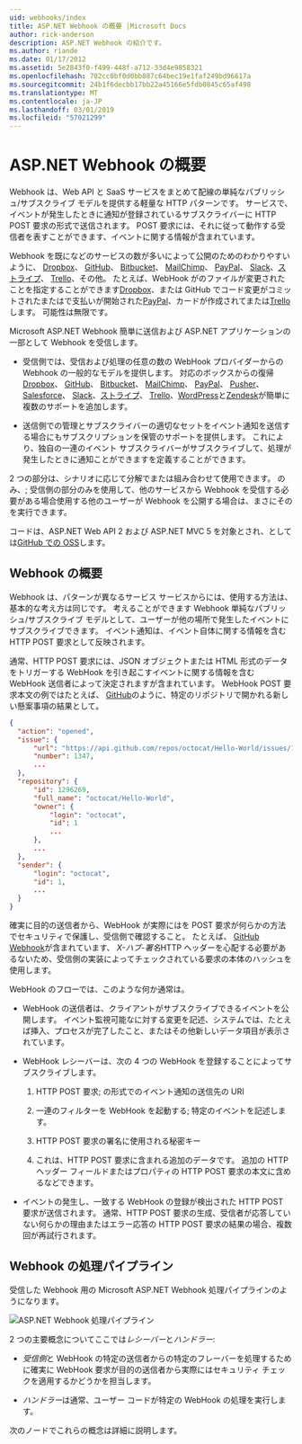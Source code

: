 ```yaml
---
uid: webhooks/index
title: ASP.NET Webhook の概要 |Microsoft Docs
author: rick-anderson
description: ASP.NET Webhook の紹介です。
ms.author: riande
ms.date: 01/17/2012
ms.assetid: 5e2843f0-f499-448f-a712-33d4e9858321
ms.openlocfilehash: 702cc0bf0d0bb887c64bec19e1faf249bd96617a
ms.sourcegitcommit: 24b1f6decbb17bb22a45166e5fdb0845c65af498
ms.translationtype: MT
ms.contentlocale: ja-JP
ms.lasthandoff: 03/01/2019
ms.locfileid: "57021299"
---
```

# <a name="aspnet-webhooks-overview"></a>ASP.NET Webhook の概要

Webhook は、Web API と SaaS サービスをまとめて配線の単純なパブリッシュ/サブスクライブ モデルを提供する軽量な HTTP パターンです。 サービスで、イベントが発生したときに通知が登録されているサブスクライバーに HTTP POST 要求の形式で送信されます。 POST 要求には、それに従って動作する受信者を表すことができます、イベントに関する情報が含まれています。

Webhook を既になどのサービスの数が多いによって公開のためのわかりやすいように、 [Dropbox](http://dropbox.com/)、 [GitHub](http://www.github.com/)、 [Bitbucket](https://bitbucket.org/)、 [MailChimp](http://www.mailchimp.com/)、 [PayPal](http://www.paypal.com/)、 [Slack](http://www.slack.com)、[ストライプ](http://www.stripe.com)、 [Trello](http://www.trello.com/)、その他。 たとえば、WebHook がのファイルが変更されたことを指定することができます[Dropbox](http://dropbox.com/)、または GitHub でコード変更がコミットされたまたはで支払いが開始された[PayPal](http://www.paypal.com/)、カードが作成されてまたは[Trello](http://www.trello.com/)します。 可能性は無限です。

Microsoft ASP.NET Webhook 簡単に送信および ASP.NET アプリケーションの一部として Webhook を受信します。

* 受信側では、受信および処理の任意の数の WebHook プロバイダーからの Webhook の一般的なモデルを提供します。 対応のボックスからの復帰[Dropbox](http://dropbox.com/)、 [GitHub](http://www.github.com/)、 [Bitbucket](https://bitbucket.org/)、 [MailChimp](http://www.mailchimp.com/)、 [PayPal](http://www.paypal.com/)、 [Pusher](http://www.pusher.com)、 [Salesforce](http://www.salesforce.com)、 [Slack](http://www.slack.com)、[ストライプ](http://www.stripe.com)、 [Trello](http://www.trello.com/)、[WordPress](http://www.wordpress.com)と[Zendesk](https://www.zendesk.com/)が簡単に複数のサポートを追加します。

* 送信側での管理とサブスクライバーの適切なセットをイベント通知を送信する場合にもサブスクリプションを保管のサポートを提供します。 これにより、独自の一連のイベント サブスクライバーがサブスクライブして、処理が発生したときに通知ことができますを定義することができます。

2 つの部分は、シナリオに応じて分解でまたは組み合わせて使用できます。 のみ、; 受信側の部分のみを使用して、他のサービスから Webhook を受信する必要がある場合使用する他のユーザーが Webhook を公開する場合は、まさにそのを実行できます。

コードは、ASP.NET Web API 2 および ASP.NET MVC 5 を対象とされ、としては[GitHub での OSS](https://github.com/aspnet/WebHooks)します。

## <a name="webhooks-overview"></a>Webhook の概要

Webhook は、パターンが異なるサービス サービスからには、使用する方法は、基本的な考え方は同じです。 考えることができます Webhook 単純なパブリッシュ/サブスクライブ モデルとして、ユーザーが他の場所で発生したイベントにサブスクライブできます。 イベント通知は、イベント自体に関する情報を含む HTTP POST 要求として反映されます。

通常、HTTP POST 要求には、JSON オブジェクトまたは HTML 形式のデータをトリガーする WebHook を引き起こすイベントに関する情報を含む WebHook 送信者によって決定されますが含まれています。 WebHook POST 要求本文の例ではたとえば、 [GitHub](http://www.github.com/)のように、特定のリポジトリで開かれる新しい懸案事項の結果として。

```json
{
  "action": "opened",
  "issue": {
      "url": "https://api.github.com/repos/octocat/Hello-World/issues/1347",
      "number": 1347,
      ...
  },
  "repository": {
      "id": 1296269,
      "full_name": "octocat/Hello-World",
      "owner": {
          "login": "octocat",
          "id": 1
          ...
      },
      ...
  },
  "sender": {
      "login": "octocat",
      "id": 1,
      ...
  }
}
```

確実に目的の送信者から、WebHook が実際にはを POST 要求が何らかの方法でセキュリティで保護し、受信側で確認すること。 たとえば、 [GitHub Webhook](https://developer.github.com/webhooks/)が含まれています、 *X-ハブ-署名*HTTP ヘッダーを心配する必要があるないため、受信側の実装によってチェックされている要求の本体のハッシュを使用します。

WebHook のフローでは、このような何か通常は。

* WebHook の送信者は、クライアントがサブスクライブできるイベントを公開します。 イベント監視可能なに対する変更を記述、システムでは、たとえば挿入、プロセスが完了したこと、またはその他新しいデータ項目が表示されています。

* WebHook レシーバーは、次の 4 つの WebHook を登録することによってサブスクライブします。

     1. HTTP POST 要求; の形式でのイベント通知の送信先の URI

     2. 一連のフィルターを WebHook を起動する; 特定のイベントを記述します。

     3. HTTP POST 要求の署名に使用される秘密キー

     4. これは、HTTP POST 要求に含まれる追加のデータです。 追加の HTTP ヘッダー フィールドまたはプロパティの HTTP POST 要求の本文に含めるなどできます。

* イベントの発生し、一致する WebHook の登録が検出された HTTP POST 要求が送信されます。 通常、HTTP POST 要求の生成、受信者が応答していない何らかの理由またはエラー応答の HTTP POST 要求の結果の場合、複数回が再試行されます。

## <a name="webhooks-processing-pipeline"></a>Webhook の処理パイプライン

受信した Webhook 用の Microsoft ASP.NET Webhook 処理パイプラインのようになります。

![ASP.NET Webhook 処理パイプライン](_static/WebHookReceivers.png)

2 つの主要概念についてここでは*レシーバー*と*ハンドラー*:

* *受信側*と WebHook の特定の送信者からの特定のフレーバーを処理するために確実に WebHook 要求が目的の送信者から実際にはセキュリティ チェックを適用するかどうかを担当します。

* *ハンドラー*は通常、ユーザー コードが特定の WebHook の処理を実行します。

次のノードでこれらの概念は詳細に説明します。
